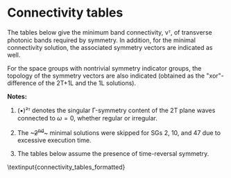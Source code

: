 # Connectivity tables

The tables below give the minimum band connectivity, νᵀ, of transverse photonic bands required by symmetry.
In addition, for the minimal connectivity solution, the associated symmetry vectors are indicated as well.

For the space groups with nontrivial symmetry indicator groups, the topology of the symmetry vectors are also indicated (obtained as the "xor"-difference of the 2T+1L and the 1L solutions).

**Notes:**

1.  (▪)²ᵀ denotes the singular Γ-symmetry content of the 2T plane waves connected to $ω=0$, whether regular or irregular.

2.  The ~~~2<sup>nd</sup>~~~ minimal solutions were skipped for SGs 2, 10, and 47 due to excessive execution time.

3.  The tables below assume the presence of time-reversal symmetry.

\textinput{connectivity_tables_formatted}